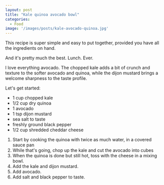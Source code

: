 ```yaml
---
layout: post
title: "Kale quinoa avocado bowl"
categories:
  - Food
image: '/images/posts/kale-avocado-quinoa.jpg'
---
```


This recipe is super simple and easy to put together, provided you have all the ingredients on hand.

And it's pretty much the best. Lunch. Ever.

I love everything avocado. The chopped kale adds a bit of crunch and texture to the softer avocado and quinoa, while the dijon mustard brings a welcome sharpness to the taste profile.

Let's get started:

* 1 cup chopped kale
* 1/2 cup dry quinoa
* 1 avocado
* 1 tsp dijon mustard
* sea salt to taste
* freshly ground black pepper
* 1/2 cup shredded cheddar cheese

1. Start by cooking the quinoa with twice as much water, in a covered sauce pan
2. While that's going, chop up the kale and cut the avocado into cubes
3. When the quinoa is done but still hot, toss with the cheese in a mixing bowl.
4. Add the kale and dijon mustard.
5. Add avocado.
6. Add salt and black pepper to taste.